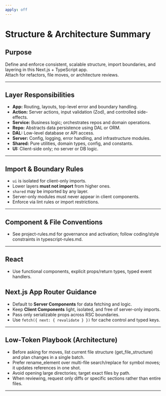 ```yaml
---
apply: off
---
```


# Structure & Architecture Summary

## Purpose

Define and enforce consistent, scalable structure, import boundaries, and layering in this Next.js + TypeScript app.  
Attach for refactors, file moves, or architecture reviews.

---

## Layer Responsibilities

- **App:** Routing, layouts, top-level error and boundary handling.
- **Action:** Server actions, input validation (Zod), and controlled side-effects.
- **Service:** Business logic; orchestrates repos and domain operations.
- **Repo:** Abstracts data persistence using DAL or ORM.
- **DAL:** Low-level database or API access.
- **Server:** Config, logging, error handling, and infrastructure modules.
- **Shared:** Pure utilities, domain types, config, and constants.
- **UI:** Client-side only; no server or DB logic.

---

## Import & Boundary Rules

- `ui` is isolated for client-only imports.
- Lower layers **must not import** from higher ones.
- `shared` may be imported by any layer.
- Server-only modules must never appear in client components.
- Enforce via lint rules or import restrictions.

---

## Component & File Conventions

- See project-rules.md for governance and activation; follow coding/style constraints in typescript-rules.md.

---

## React

- Use functional components, explicit props/return types, typed event handlers.

## Next.js App Router Guidance

- Default to **Server Components** for data fetching and logic.
- Keep **Client Components** light, isolated, and free of server-only imports.
- Pass only serializable props across RSC boundaries.
- Use `fetch({ next: { revalidate } })` for cache control and typed keys.

---

## Low‑Token Playbook (Architecture)

- Before asking for moves, list current file structure (get_file_structure) and plan changes in a single batch.
- Prefer rename_element over multi-file search/replace for symbol moves; it updates references in one shot.
- Avoid opening large directories; target exact files by path.
- When reviewing, request only diffs or specific sections rather than entire files.

---
